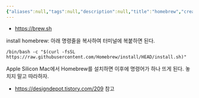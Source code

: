 ```yaml
---
{"aliases":null,"tags":null,"description":null,"title":"homebrew","created":"2024-03-11T18:32:34","updated":"2024-03-11T18:38:55","dg-publish":true,"permalink":"/docs/homebrew/","dgPassFrontmatter":true}
---
```


- <https://brew.sh>

install homebrew: 아래 명령줄을 복사하여 터미널에 복붙하면 된다.

```
/bin/bash -c "$(curl -fsSL https://raw.githubusercontent.com/Homebrew/install/HEAD/install.sh)"
```

Apple Silicon Mac에서 Homebrew를 설치하면 이후에 명령어가 하나 뜨게 된다. 놓치지 말고 따라하자.

- <https://designdepot.tistory.com/209> 참고
